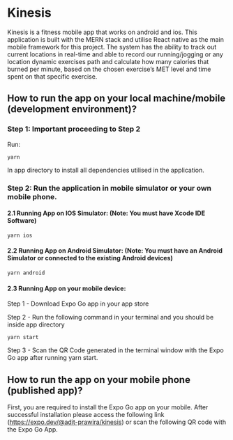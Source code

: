 # Kinesis

Kinesis is a fitness mobile app that works on android and ios. This application is built with the MERN stack and utilise React native as the main mobile framework for this project. The system has the ability to track out current locations in real-time and able to record our running/jogging or any location dynamic exercises path and calculate how many calories that burned per minute, based on the chosen exercise’s MET level and time spent on that specific exercise.

## How to run the app on your local machine/mobile (development environment)?

### Step 1: Important proceeding to Step 2

Run:

```
yarn
```

In app directory to install all dependencies utilised in the application.

### Step 2: Run the application in mobile simulator or your own mobile phone.

#### 2.1 Running App on IOS Simulator: (Note: You must have Xcode IDE Software)

```
yarn ios
```

#### 2.2 Running App on Android Simulator: (Note: You must have an Android Simulator or connected to the existing Android devices)

```
yarn android
```

#### 2.3 Running App on your mobile device:

Step 1 - Download Expo Go app in your app store

Step 2 - Run the following command in your terminal and you should be inside app directory

```
yarn start
```

Step 3 - Scan the QR Code generated in the terminal window with the Expo Go app after running yarn start.

## How to run the app on your mobile phone (published app)?

First, you are required to install the Expo Go app on your mobile. After successful installation please access the following link (https://expo.dev/@adit-prawira/kinesis) or scan the following QR code with the Expo Go App. 


